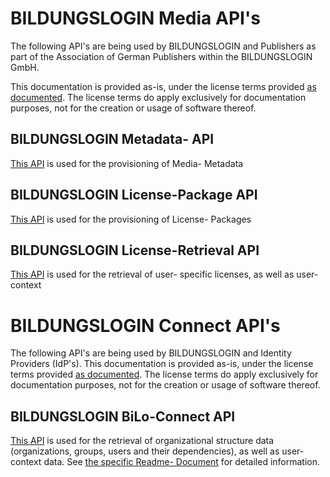 # BILDUNGSLOGIN Media API's

The following API's are being used by BILDUNGSLOGIN and Publishers as part of the Association of German Publishers within the BILDUNGSLOGIN GmbH.

This documentation is provided as-is, under the license terms provided [as documented](LICENSE.txt). The license terms do apply exclusively for documentation purposes, not for the creation or usage of software thereof.


## BILDUNGSLOGIN Metadata- API

[This API](bilo-licensepackage.json) is used for the provisioning of Media- Metadata


## BILDUNGSLOGIN License-Package API

[This API](bilo-media.json) is used for the provisioning of License- Packages


## BILDUNGSLOGIN License-Retrieval API

[This API](bilo-licenseretrieval_v1.json) is used for the retrieval of user- specific licenses, as well as user- context



# BILDUNGSLOGIN Connect API's

The following API's are being used by BILDUNGSLOGIN and Identity Providers (IdP's). This documentation is provided as-is, under the license terms provided [as documented](LICENSE.txt). The license terms do apply exclusively for documentation purposes, not for the creation or usage of software thereof.


## BILDUNGSLOGIN BiLo-Connect API

[This API](bilo-connect.json) is used for the retrieval of organizational structure data (organizations, groups, users and their dependencies), as well as user- context data.
See [the specific Readme- Document](bilo_connect.md) for detailed information.
